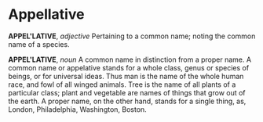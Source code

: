 # Appellative

**APPEL'LATIVE**, _adjective_ Pertaining to a common name; noting the common name of a species.

**APPEL'LATIVE**, _noun_ A common name in distinction from a proper name. A common name or appelative stands for a whole class, genus or species of beings, or for universal ideas. Thus man is the name of the whole human race, and fowl of all winged animals. Tree is the name of all plants of a particular class; plant and vegetable are names of things that grow out of the earth. A proper name, on the other hand, stands for a single thing, as, London, Philadelphia, Washington, Boston.